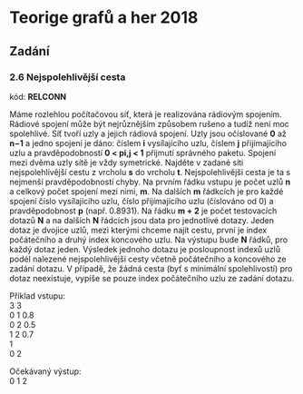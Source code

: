 # Teorige grafů a her 2018

## Zadání
### 2.6 Nejspolehlivější cesta
kód: **RELCONN**

Máme rozlehlou počítačovou síť, která je realizována rádiovým spojením. Rádiové spojení může být nejrůznějším
způsobem rušeno a tudíž není moc spolehlivé. Síť tvoří uzly a jejich rádiová spojení. Uzly jsou očíslované **0** až **n−1**
a jedno spojení je dáno: číslem **i** vysílajícího uzlu, číslem **j** přijímajícího uzlu a pravděpodobností **0 < pi,j < 1**
přijmutí správného paketu. Spojení mezi dvěma uzly sítě je vždy symetrické. Najděte v zadané síti nejspolehlivější
cestu z vrcholu **s** do vrcholu **t**. Nejspolehlivější cesta je ta s nejmenší pravděpodobností chyby.
Na prvním řádku vstupu je počet uzlů **n** a celkový počet spojení mezi nimi, **m**. Na dalších **m** řádkcích je pro
každé spojení číslo vysílajícího uzlu, číslo přijímajícího uzlu (číslováno od 0) a pravděpodobnost **p** (např. 0.8931).
Na řádku **m + 2** je počet testovacích dotazů **N** a na dalších **N** řádcích jsou data pro jednotlivé dotazy. Jeden
dotaz je dvojice uzlů, mezi kterými chceme najít cestu, první je index počátečního a druhý index koncového
uzlu.
Na výstupu bude **N** řádků, pro každý dotaz jeden. Výsledek jednoho dotazu je posloupnost indexů uzlů podél
nalezené nejspolehlivější cesty včetně počátečního a koncového ze zadání dotazu. V případě, že žádná cesta (byť
s minimální spolehlivostí) pro dotaz neexistuje, vypíše se pouze index počátečního uzlu ze zadání dotazu.

Příklad vstupu:  
3 3  
0 1 0.8  
0 2 0.5  
1 2 0.7  
1  
0 2  
  
Očekávaný výstup:  
0 1 2  
